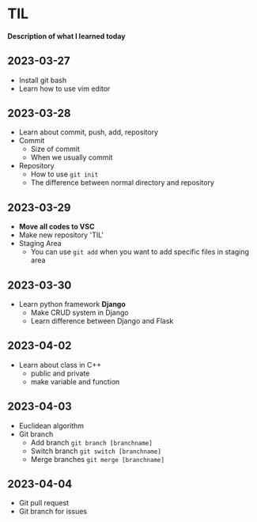 # TIL
#### Description of what I learned today

## 2023-03-27
- Install git bash
- Learn how to use vim editor

## 2023-03-28
- Learn about commit, push, add, repository
- Commit
  - Size of commit
  - When we usually commit
- Repository
  - How to use `git init`
  - The difference between normal directory and repository

## 2023-03-29
- **Move all codes to VSC**
- Make new repository 'TIL'
- Staging Area
  - You can use `git add` when you want to add specific files in staging area

## 2023-03-30
- Learn python framework **Django**
  - Make CRUD system in Django
  - Learn difference between Django and Flask

## 2023-04-02
- Learn about class in C++
  - public and private
  - make variable and function

## 2023-04-03
- Euclidean algorithm
- Git branch
  - Add branch `git branch [branchname]`
  - Switch branch `git switch [branchname]`
  - Merge branches `git merge [branchname]` 

## 2023-04-04
- Git pull request
- Git branch for issues